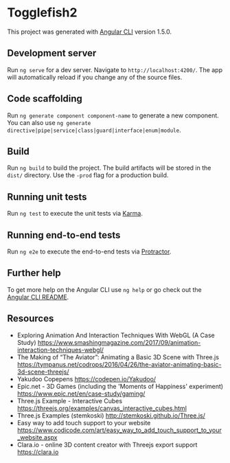 # Togglefish2

This project was generated with [Angular CLI](https://github.com/angular/angular-cli) version 1.5.0.

## Development server

Run `ng serve` for a dev server. Navigate to `http://localhost:4200/`. The app will automatically reload if you change any of the source files.

## Code scaffolding

Run `ng generate component component-name` to generate a new component. You can also use `ng generate directive|pipe|service|class|guard|interface|enum|module`.

## Build

Run `ng build` to build the project. The build artifacts will be stored in the `dist/` directory. Use the `-prod` flag for a production build.

## Running unit tests

Run `ng test` to execute the unit tests via [Karma](https://karma-runner.github.io).

## Running end-to-end tests

Run `ng e2e` to execute the end-to-end tests via [Protractor](http://www.protractortest.org/).

## Further help

To get more help on the Angular CLI use `ng help` or go check out the [Angular CLI README](https://github.com/angular/angular-cli/blob/master/README.md).

## Resources
- Exploring Animation And Interaction Techniques With WebGL (A Case Study)
  https://www.smashingmagazine.com/2017/09/animation-interaction-techniques-webgl/
- The Making of “The Aviator”: Animating a Basic 3D Scene with Three.js
  https://tympanus.net/codrops/2016/04/26/the-aviator-animating-basic-3d-scene-threejs/
- Yakudoo Copepens 
  https://codepen.io/Yakudoo/  
- Epic.net - 3D Games (including the 'Moments of Happiness' experiment)
  https://www.epic.net/en/case-study/gaming/  
- Three.js Example - Interactive Cubes
  https://threejs.org/examples/canvas_interactive_cubes.html
- Three.js Examples (stemkoski)
  http://stemkoski.github.io/Three.js/
- Easy way to add touch support to your website
  https://www.codicode.com/art/easy_way_to_add_touch_support_to_your_website.aspx
- Clara.io - online 3D content creator with Threejs export support
  https://clara.io  
